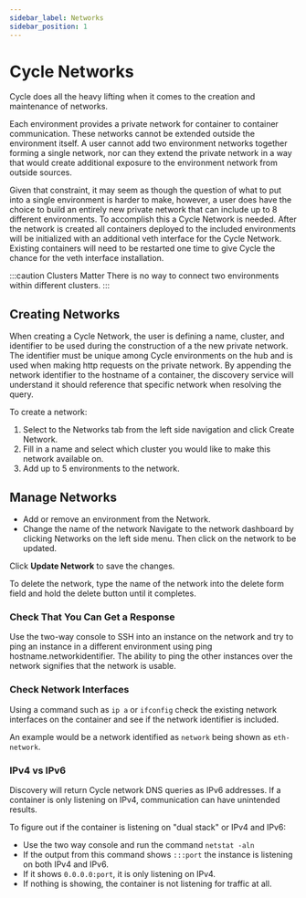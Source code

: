 ```yaml
---
sidebar_label: Networks
sidebar_position: 1
---
```


# Cycle Networks

Cycle does all the heavy lifting when it comes to the creation and maintenance of networks.

Each environment provides a private network for container to container communication. These networks cannot be extended outside the environment itself. A user cannot add two environment networks together forming a single network, nor can they extend the private network in a way that would create additional exposure to the environment network from outside sources.

Given that constraint, it may seem as though the question of what to put into a single environment is harder to make, however, a user does have the choice to build an entirely new private network that can include up to 8 different environments. To accomplish this a Cycle Network is needed. After the network is created all containers deployed to the included environments will be initialized with an additional veth interface for the Cycle Network. Existing containers will need to be restarted one time to give Cycle the chance for the veth interface installation.

:::caution Clusters Matter
There is no way to connect two environments within different clusters.
:::

## Creating Networks

When creating a Cycle Network, the user is defining a name, cluster, and identifier to be used during the construction of a the new private network. The identifier must be unique among Cycle environments on the hub and is used when making http requests on the private network. By appending the network identifier to the hostname of a container, the discovery service will understand it should reference that specific network when resolving the query.

To create a network:

1. Select to the Networks tab from the left side navigation and click Create Network.
2. Fill in a name and select which cluster you would like to make this network available on.
3. Add up to 5 environments to the network.

## Manage Networks

- Add or remove an environment from the Network.
- Change the name of the network
  Navigate to the network dashboard by clicking Networks on the left side menu. Then click on the network to be updated.

Click **Update Network** to save the changes.

To delete the network, type the name of the network into the delete form field and hold the delete button until it completes.

### Check That You Can Get a Response

Use the two-way console to SSH into an instance on the network and try to ping an instance in a different environment using ping hostname.networkidentifier. The ability to ping the other instances over the network signifies that the network is usable.

### Check Network Interfaces

Using a command such as `ip a` or `ifconfig` check the existing network interfaces on the container and see if the network identifier is included.

An example would be a network identified as `network` being shown as `eth-network`.

### IPv4 vs IPv6

Discovery will return Cycle network DNS queries as IPv6 addresses. If a container is only listening on IPv4, communication can have unintended results.

To figure out if the container is listening on "dual stack" or IPv4 and IPv6:

- Use the two way console and run the command `netstat -aln`
- If the output from this command shows `:::port` the instance is listening on both IPv4 and IPv6.
- If it shows `0.0.0.0:port`, it is only listening on IPv4.
- If nothing is showing, the container is not listening for traffic at all.
